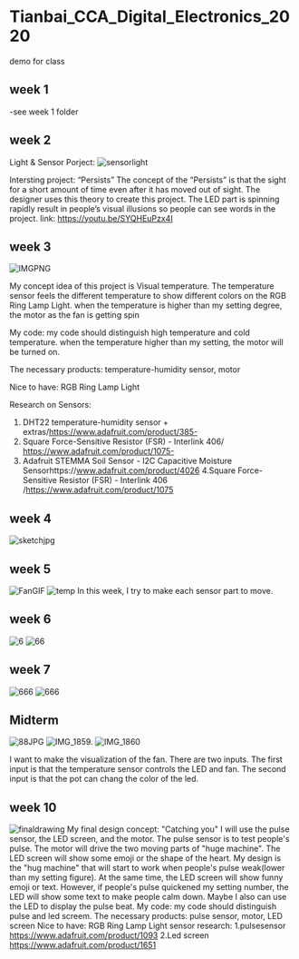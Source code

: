 # Tianbai_CCA_Digital_Electronics_2020
demo for class


## week 1
-see week 1 folder
## week 2
Light & Sensor Porject:
![sensorlight](https://github.com/Tianbaidun0-0/Tianbai_CCA_Digital_Electronics_2020/blob/master/sensorlight.GIF)

Intersting project:
“Persists”
The concept of the “Persists”  is that the sight for a short amount of time even after it has moved out of sight.  The designer uses this theory to create this project. The LED part is spinning rapidly result in people’s visual illusions so people can see words in the project. link: https://youtu.be/SYQHEuPzx4I

## week 3
![IMGPNG](https://github.com/Tianbaidun0-0/Tianbai_CCA_Digital_Electronics_2020/blob/master/image1/IMGPNG.PNG)


My concept idea of this project is Visual temperature. The temperature sensor feels the different temperature to show different colors on the RGB Ring Lamp Light. when the temperature is higher than my setting degree, the motor as the fan is getting spin

My code: my code should distinguish high temperature and cold temperature. when the temperature higher than my setting, the motor will be turned on.

The necessary products:  temperature-humidity sensor, motor

Nice to have: RGB Ring Lamp Light

Research on Sensors:
1. DHT22 temperature-humidity sensor + extras/https://www.adafruit.com/product/385- 
2. Square Force-Sensitive Resistor (FSR) - Interlink 406/ https://www.adafruit.com/product/1075-
3. Adafruit STEMMA Soil Sensor - I2C Capacitive Moisture Sensorhttps://www.adafruit.com/product/4026
4.Square Force-Sensitive Resistor (FSR) - Interlink 406 /https://www.adafruit.com/product/1075
## week 4
![sketchjpg](https://github.com/Tianbaidun0-0/Tianbai_CCA_Digital_Electronics_2020/blob/master/sketchjpg.jpg)

## week 5
![FanGIF](https://github.com/Tianbaidun0-0/Tianbai_CCA_Digital_Electronics_2020/blob/master/FanGIF.GIF)
![temp](https://github.com/Tianbaidun0-0/Tianbai_CCA_Digital_Electronics_2020/blob/master/temp.png)
In this week, I try to make each sensor part to move.
## week 6
![6](https://github.com/Tianbaidun0-0/Tianbai_CCA_Digital_Electronics_2020/blob/master/image1/2/6.png)
![66](https://github.com/Tianbaidun0-0/Tianbai_CCA_Digital_Electronics_2020/blob/master/image1/2/66.png)

## week 7
![666](https://github.com/Tianbaidun0-0/Tianbai_CCA_Digital_Electronics_2020/blob/master/image1/2/666.png)
![666](https://github.com/Tianbaidun0-0/Tianbai_CCA_Digital_Electronics_2020/blob/master/image1/2/666.png)

## Midterm
![88JPG](https://github.com/Tianbaidun0-0/Tianbai_CCA_Digital_Electronics_2020/blob/master/image1/2/88JPG.JPG)
![IMG_1859.](https://github.com/Tianbaidun0-0/Tianbai_CCA_Digital_Electronics_2020/blob/master/image1/IMG_1859.GIF)
![IMG_1860](https://github.com/Tianbaidun0-0/Tianbai_CCA_Digital_Electronics_2020/blob/master/image1/2/IMG_1860.GIF)

I want to make the visualization of the fan. There are two inputs. The first input is that the temperature sensor controls the LED and fan. The second input is that the pot can chang the color of the led.
## week 10 
![finaldrawing](https://github.com/Tianbaidun0-0/Tianbai_CCA_Digital_Electronics_2020/blob/master/image1/finaldrawing.JPG)
My final design concept: "Catching you" I will use the pulse sensor, the LED screen, and the motor. The pulse sensor is to test people's pulse. The motor will drive the two moving parts of "huge machine". The LED screen will show some emoji or the shape of the heart. My design is the "hug machine" that will start to work when people's pulse weak(lower than my setting figure). At the same time, the LED screen will show funny emoji or text. However, if people's pulse quickened my setting number, the LED will show some text to make people calm down. Maybe I also can use the LED to display the pulse beat.
My code: my code should distinguish pulse and led screem. 
The necessary products: pulse sensor, motor, LED screen
Nice to have: RGB Ring Lamp Light
sensor research:  1.pulsesensor https://www.adafruit.com/product/1093
2.Led screen https://www.adafruit.com/product/1651

